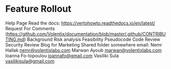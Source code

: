 # Feature Rollout
Help Page Read the docs: https://vertohowto.readthedocs.io/en/latest/
Request For Comments (https://github.com/Volentix/documentation/blob/master/.github/CONTRIBUTING.md)
Background
Risk analysis
Feasibility
Pseudocode
Code Review
Security Review
Blog for Marketing
Shared folder somewhere
email:
Nemr Hallak <nemr@volentixlabs.com>
Marwan Ayoub <marwan@volentixlabs.com>
Ioanna Fo-topoulou <ioannafo@gmail.com>
Vasiliki Sula <vasilikisula@gmail.com>

